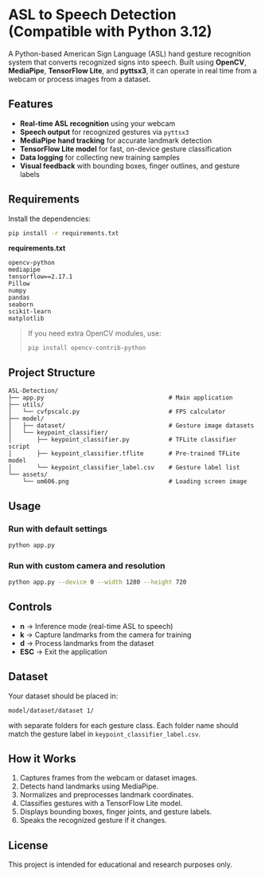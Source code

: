# ASL to Speech Detection (Compatible with Python 3.12)

A Python-based American Sign Language (ASL) hand gesture recognition system that converts recognized signs into speech. Built using **OpenCV**, **MediaPipe**, **TensorFlow Lite**, and **pyttsx3**, it can operate in real time from a webcam or process images from a dataset.

## Features
- **Real-time ASL recognition** using your webcam
- **Speech output** for recognized gestures via `pyttsx3`
- **MediaPipe hand tracking** for accurate landmark detection
- **TensorFlow Lite model** for fast, on-device gesture classification
- **Data logging** for collecting new training samples
- **Visual feedback** with bounding boxes, finger outlines, and gesture labels

## Requirements

Install the dependencies:
```bash
pip install -r requirements.txt
```

**requirements.txt**
```
opencv-python
mediapipe
tensorflow==2.17.1
Pillow
numpy
pandas
seaborn
scikit-learn
matplotlib
```

> If you need extra OpenCV modules, use:
> ```
> pip install opencv-contrib-python
> ```

## Project Structure
```
ASL-Detection/
├── app.py                                   # Main application
├── utils/
│   └── cvfpscalc.py                         # FPS calculator
├── model/
│   ├── dataset/                             # Gesture image datasets
│   └── keypoint_classifier/
│       ├── keypoint_classifier.py           # TFLite classifier script
│       ├── keypoint_classifier.tflite       # Pre-trained TFLite model
│       └── keypoint_classifier_label.csv    # Gesture label list
└── assets/
    └── om606.png                            # Loading screen image
```

## Usage

### Run with default settings
```bash
python app.py
```

### Run with custom camera and resolution
```bash
python app.py --device 0 --width 1280 --height 720
```

## Controls
- **n** → Inference mode (real-time ASL to speech)
- **k** → Capture landmarks from the camera for training
- **d** → Process landmarks from the dataset
- **ESC** → Exit the application

## Dataset
Your dataset should be placed in:
```
model/dataset/dataset 1/
```
with separate folders for each gesture class. Each folder name should match the gesture label in `keypoint_classifier_label.csv`.

## How it Works
1. Captures frames from the webcam or dataset images.
2. Detects hand landmarks using MediaPipe.
3. Normalizes and preprocesses landmark coordinates.
4. Classifies gestures with a TensorFlow Lite model.
5. Displays bounding boxes, finger joints, and gesture labels.
6. Speaks the recognized gesture if it changes.

## License
This project is intended for educational and research purposes only.
